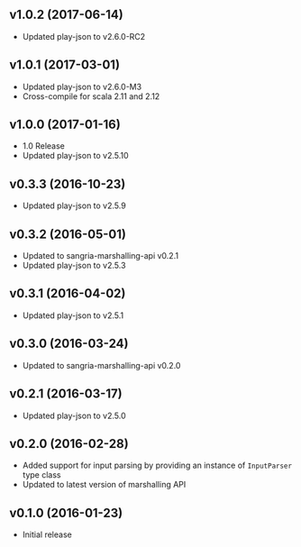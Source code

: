 ## v1.0.2 (2017-06-14)

* Updated play-json to v2.6.0-RC2

## v1.0.1 (2017-03-01)

* Updated play-json to v2.6.0-M3
* Cross-compile for scala 2.11 and 2.12

## v1.0.0 (2017-01-16)

* 1.0 Release
* Updated play-json to v2.5.10

## v0.3.3 (2016-10-23)

* Updated play-json to v2.5.9

## v0.3.2 (2016-05-01)

* Updated to sangria-marshalling-api v0.2.1
* Updated play-json to v2.5.3

## v0.3.1 (2016-04-02)

* Updated play-json to v2.5.1

## v0.3.0 (2016-03-24)

* Updated to sangria-marshalling-api v0.2.0

## v0.2.1 (2016-03-17)

* Updated play-json to v2.5.0

## v0.2.0 (2016-02-28)

* Added support for input parsing by providing an instance of `InputParser` type class
* Updated to latest version of marshalling API

## v0.1.0 (2016-01-23)

* Initial release